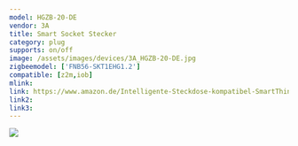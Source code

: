 ```yaml
---
model: HGZB-20-DE
vendor: 3A
title: Smart Socket Stecker
category: plug
supports: on/off
image: /assets/images/devices/3A_HGZB-20-DE.jpg
zigbeemodel: ['FNB56-SKT1EHG1.2']
compatible: [z2m,iob]
mlink: 
link: https://www.amazon.de/Intelligente-Steckdose-kompatibel-SmartThings-Steuerung/dp/B07GYG5GRP
link2: 
link3: 
---
```

![](3A_HGZB-20-DE-2.jpg)